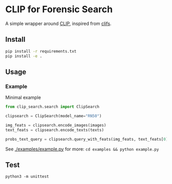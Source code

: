 # CLIP for Forensic Search

A simple wrapper around [CLIP](https://github.com/openai/CLIP), inspired from [clifs](https://github.com/johanmodin/clifs).

## Install

```bash
pip install -r requirements.txt
pip install -e .
```

## Usage

### Example

Minimal example

```python
from clip_search.search import ClipSearch

clipsearch = ClipSearch(model_name="RN50")

img_feats = clipsearch.encode_images(images)
text_feats = clipsearch.encode_texts(texts)

probs_text_query = clipsearch.query_with_feats(img_feats, text_feats[0])
```

See [./examples/example.py](./examples/example.py) for more: `cd examples && python example.py`

## Test

`python3 -m unittest`
